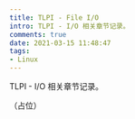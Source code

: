 ```yaml
---
title: TLPI - File I/O
intro: TLPI - I/O 相关章节记录。
comments: true
date: 2021-03-15 11:48:47
tags:
- Linux
---
```


TLPI - I/O 相关章节记录。

（占位）
